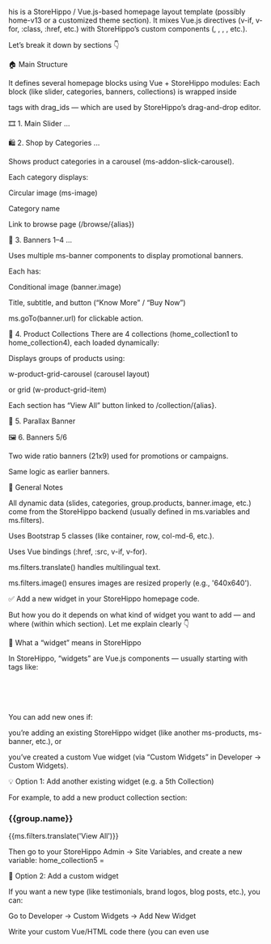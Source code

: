 his is a StoreHippo / Vue.js-based homepage layout template (possibly home-v13 or a customized theme section).
It mixes Vue.js directives (v-if, v-for, :class, :href, etc.) with StoreHippo’s custom components (<ms-slides>, <ms-products>, <ms-banner>, <w-home-carousel>, etc.).

Let’s break it down by sections 👇

🏠 Main Structure

It defines several homepage blocks using Vue + StoreHippo modules:
Each block (like slider, categories, banners, collections) is wrapped inside <section> tags with drag_ids — which are used by StoreHippo’s drag-and-drop editor.

🎞️ 1. Main Slider
<ms-slides> ... </ms-slides>

🛍️ 2. Shop by Categories
<ms-categories> ... </ms-categories>

Shows product categories in a carousel (ms-addon-slick-carousel).

Each category displays:

Circular image (ms-image)

Category name

Link to browse page (/browse/{alias})

🧱 3. Banners 1–4
<ms-banner :name="ms.variables.home_banner1"> ... </ms-banner>

Uses multiple ms-banner components to display promotional banners.

Each has:

Conditional image (banner.image)

Title, subtitle, and button (“Know More” / “Buy Now”)

ms.goTo(banner.url) for clickable action.

🛒 4. Product Collections
There are 4 collections (home_collection1 to home_collection4), each loaded dynamically:
<ms-products grouptype="collection" :groupalias="ms.variables.home_collection1">

Displays groups of products using:

w-product-grid-carousel (carousel layout)

or grid (w-product-grid-item)

Each section has “View All” button linked to /collection/{alias}.

🌄 5. Parallax Banner
<ms-banner name="parallax-banner" :name="ms.variables.home_banner7">

🖼️ 6. Banners 5/6
<ms-banner :name="ms.variables.home_banner5">

Two wide ratio banners (21x9) used for promotions or campaigns.

Same logic as earlier banners.

🧩 General Notes

All dynamic data (slides, categories, group.products, banner.image, etc.) come from the StoreHippo backend (usually defined in ms.variables and ms.filters).

Uses Bootstrap 5 classes (like container, row, col-md-6, etc.).

Uses Vue bindings (:href, :src, v-if, v-for).

ms.filters.translate() handles multilingual text.

ms.filters.image() ensures images are resized properly (e.g., '640x640').

✅ Add a new widget in your StoreHippo homepage code.

But how you do it depends on what kind of widget you want to add — and where (within which section).
Let me explain clearly 👇

🧱 What a “widget” means in StoreHippo

In StoreHippo, “widgets” are Vue.js components — usually starting with tags like:
<ms-banner>  
<ms-products>  
<ms-categories>  
<ms-slides>  
<w-home-carousel>  
<w-product-grid-carousel>  

You can add new ones if:

you’re adding an existing StoreHippo widget (like another ms-products, ms-banner, etc.), or

you’ve created a custom Vue widget (via “Custom Widgets” in Developer → Custom Widgets).

💡 Option 1: Add another existing widget (e.g. a 5th Collection)

For example, to add a new product collection section:
<ms-products grouptype="collection" :groupalias="ms.variables.home_collection5">
  <section class="w-100 mb-4 mb-md-5" v-if="group.products.length" drag_id="1010">
    <div class="container">
      <div class="heading-tab d-flex justify-content-between mb-3">
        <h3 class="fw-semibold mb-0">{{group.name}}</h3>
        <a class="text-primary text-nowrap small" :href="'/collection/'+group.alias">{{ms.filters.translate('View All')}}</a>
      </div>
      <div class="row">
        <div class="col-12">
          <w-product-grid-carousel :group="group"></w-product-grid-carousel>
        </div>
      </div>
    </div>
  </section>
</ms-products>

Then go to your StoreHippo Admin → Site Variables, and create a new variable:
home_collection5 = <your collection alias>

🧩 Option 2: Add a custom widget

If you want a new type (like testimonials, brand logos, blog posts, etc.), you can:

Go to Developer → Custom Widgets → Add New Widget

Write your custom Vue/HTML code there (you can even use <template>, <script>, and <style> sections).

Save and publish it.

Then call it in your homepage like:
<my-custom-widget></my-custom-widget>

or if it’s registered as an ms-widget:
<ms-mywidget></ms-mywidget>

⚙️ Option 3: Embed plain HTML section

If you don’t need Vue logic, you can simply add a static section:
<section class="py-5 bg-light" drag_id="1011">
  <div class="container text-center">
    <h3 class="fw-bold">Why Choose Zerro?</h3>
    <p class="text-muted mb-4">Your trusted partner for sustainable products.</p>
    <a href="/about-us" class="btn btn-primary rounded-pill px-4">Learn More</a>
  </div>
</section>

This will render as a normal HTML block within your homepage.
🚀 Summary

✅ Yes, you can add new widgets.
You have 3 ways:

Duplicate existing widget type (like another banner or collection).

Create custom widget via Developer → Custom Widgets.

Insert custom HTML section directly into the page.
